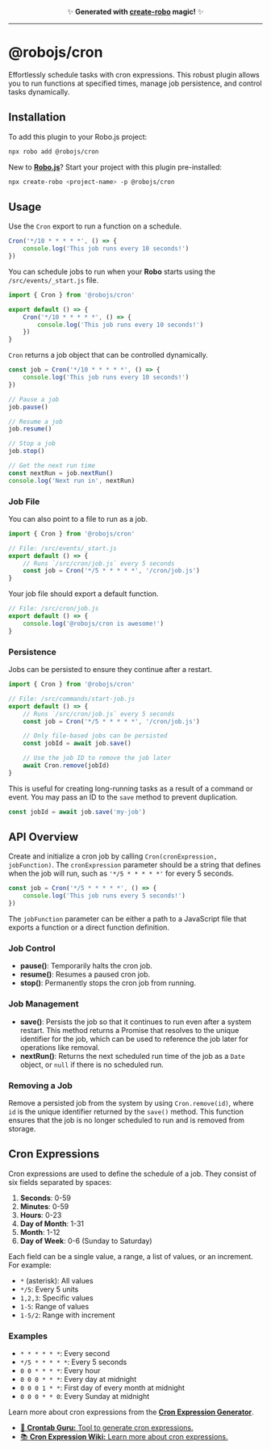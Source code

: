 <p align="center">✨ <strong>Generated with <a href="https://robojs.dev/create-robo">create-robo</a> magic!</strong> ✨</p>

---

# @robojs/cron

Effortlessly schedule tasks with cron expressions. This robust plugin allows you to run functions at specified times, manage job persistence, and control tasks dynamically.

## Installation

To add this plugin to your Robo.js project:

```bash
npx robo add @robojs/cron
```

New to **[Robo.js](https://robojs.dev)**? Start your project with this plugin pre-installed:

```bash
npx create-robo <project-name> -p @robojs/cron
```

## Usage

Use the `Cron` export to run a function on a schedule.

```javascript
Cron('*/10 * * * * *', () => {
	console.log('This job runs every 10 seconds!')
})
```

You can schedule jobs to run when your **Robo** starts using the `/src/events/_start.js` file.

```javascript
import { Cron } from '@robojs/cron'

export default () => {
	Cron('*/10 * * * * *', () => {
		console.log('This job runs every 10 seconds!')
	})
}
```

`Cron` returns a job object that can be controlled dynamically.

```javascript
const job = Cron('*/10 * * * * *', () => {
	console.log('This job runs every 10 seconds!')
})

// Pause a job
job.pause()

// Resume a job
job.resume()

// Stop a job
job.stop()

// Get the next run time
const nextRun = job.nextRun()
console.log('Next run in', nextRun)
```

### Job File

You can also point to a file to run as a job.

```javascript
import { Cron } from '@robojs/cron'

// File: /src/events/_start.js
export default () => {
	// Runs `/src/cron/job.js` every 5 seconds
	const job = Cron('*/5 * * * * *', '/cron/job.js')
}
```

Your job file should export a default function.

```javascript
// File: /src/cron/job.js
export default () => {
	console.log('@robojs/cron is awesome!')
}
```

### Persistence

Jobs can be persisted to ensure they continue after a restart.

```javascript
import { Cron } from '@robojs/cron'

// File: /src/commands/start-job.js
export default () => {
	// Runs `/src/cron/job.js` every 5 seconds
	const job = Cron('*/5 * * * * *', '/cron/job.js')

	// Only file-based jobs can be persisted
	const jobId = await job.save()

	// Use the job ID to remove the job later
	await Cron.remove(jobId)
}
```

This is useful for creating long-running tasks as a result of a command or event. You may pass an ID to the `save` method to prevent duplication.

```javascript
const jobId = await job.save('my-job')
```

## API Overview

Create and initialize a cron job by calling `Cron(cronExpression, jobFunction)`. The `cronExpression` parameter should be a string that defines when the job will run, such as `'*/5 * * * * *'` for every 5 seconds.

```js
const job = Cron('*/5 * * * * *', () => {
	console.log('This job runs every 5 seconds!')
})
```

The `jobFunction` parameter can be either a path to a JavaScript file that exports a function or a direct function definition.

### Job Control

- **pause()**: Temporarily halts the cron job.
- **resume()**: Resumes a paused cron job.
- **stop()**: Permanently stops the cron job from running.

### Job Management

- **save()**: Persists the job so that it continues to run even after a system restart. This method returns a Promise that resolves to the unique identifier for the job, which can be used to reference the job later for operations like removal.
- **nextRun()**: Returns the next scheduled run time of the job as a `Date` object, or `null` if there is no scheduled run.

### Removing a Job

Remove a persisted job from the system by using `Cron.remove(id)`, where `id` is the unique identifier returned by the `save()` method. This function ensures that the job is no longer scheduled to run and is removed from storage.

## Cron Expressions

Cron expressions are used to define the schedule of a job. They consist of six fields separated by spaces:

1. **Seconds**: 0-59
2. **Minutes**: 0-59
3. **Hours**: 0-23
4. **Day of Month**: 1-31
5. **Month**: 1-12
6. **Day of Week**: 0-6 (Sunday to Saturday)

Each field can be a single value, a range, a list of values, or an increment. For example:

- `*` (asterisk): All values
- `*/5`: Every 5 units
- `1,2,3`: Specific values
- `1-5`: Range of values
- `1-5/2`: Range with increment

### Examples

- `* * * * * *`: Every second
- `*/5 * * * * *`: Every 5 seconds
- `0 0 * * * *`: Every hour
- `0 0 0 * * *`: Every day at midnight
- `0 0 0 1 * *`: First day of every month at midnight
- `0 0 0 * * 0`: Every Sunday at midnight

Learn more about cron expressions from the **[Cron Expression Generator](https://crontab.guru/)**.

- [🔗 **Crontab Guru:** Tool to generate cron expressions.](https://crontab.guru/)
- [📚 **Cron Expression Wiki:** Learn more about cron expressions.](https://en.wikipedia.org/wiki/Cron#Cron_expression)
